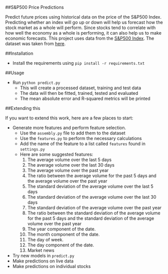 ##S&P500 Price Predictions

Predict future prices using historical data on the price of the S&P500 Index.  Predicting whether an index will go up or down will help us forecast how the stock market as a whole will perform.  Since stocks tend to correlate with how well the economy as a whole is performing, it can also help us to make economic forecasts.  This project uses data from the [S&P500 Index](https://en.wikipedia.org/wiki/S%26P_500_Index).  The dataset was taken from [here](https://www.quandl.com/data/YAHOO/INDEX_GSPC-S-P-500-Index).

##Installation

* Install the requirements using `pip install -r requirements.txt`

##Usage

* Run `python predict.py`
    * This will create a processed dataset, training and test data
    * The data will then be fitted, trained, tested and evaluated
    * The mean absolute error and R-squared metrics will be printed

##Extending this

If you want to extend this work, here are a few places to start:

* Generate more features and perform feature selection.
    * Use the `assembly.py` file to add them to the dataset
    * Use the `features.py` to perform the necessary calculations
    * Add the name of the feature to a list called `features` found in `settings.py`
    * Here are some suggested features:
        1. The average volume over the last 5 days
        2. The average volume over the last 30 days
        3. The average volume over the past year
        4. The ratio between the average volume for the past 5 days and the average volume over the past year
        5. The standard deviation of the average volume over the last 5 days
        6. The standard deviation of the average volume over the last 30 days
        7. The standard deviation of the average volume over the past year
        8. The ratio between the standard deviation of the average volume for the past 5 days and the standard deviation of the average volume over the past year
        9. The year component of the date.
        10. The month component of the date.
        11. The day of week.
        12. The day component of the date.
        13. Market news
* Try new models in `predict.py`
* Make predictions on live data
* Make predictions on individual stocks





